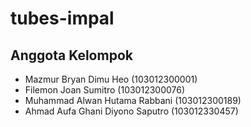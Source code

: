 # tubes-impal
## Anggota Kelompok
- Mazmur Bryan Dimu Heo (103012300001)
- Filemon Joan Sumitro (103012300076)
- Muhammad Alwan Hutama Rabbani (103012300189)
- Ahmad Aufa Ghani Diyono Saputro (103012330457)
